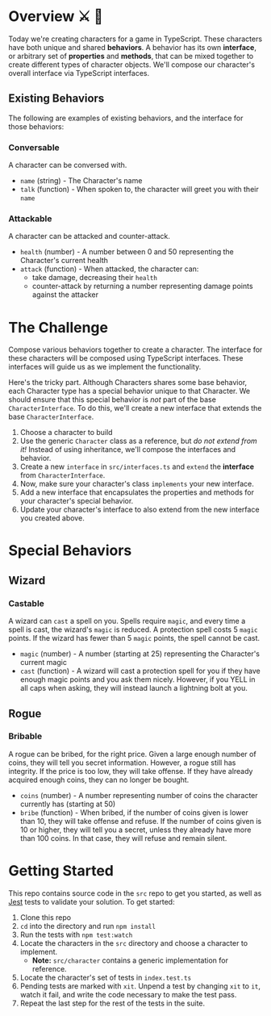# Overview :crossed_swords: :dragon:

Today we're creating characters for a game in TypeScript. These characters have both unique and shared __behaviors__. A behavior has its own __interface__, or arbitrary set of __properties__ and __methods__, that can be mixed together to create different types of character objects. We'll compose our character's overall interface via TypeScript interfaces.

## Existing Behaviors

The following are examples of existing behaviors, and the interface for those behaviors:

### Conversable

A character can be conversed with.

- `name` (string) - The Character's name
- `talk` (function) - When spoken to, the character will greet you with their `name`

### Attackable

A character can be attacked and counter-attack.

- `health` (number) - A number between 0 and 50 representing the Character's current health
- `attack` (function) - When attacked, the character can:
   - take damage, decreasing their `health`
   - counter-attack by returning a number representing damage points against the attacker

# The Challenge

Compose various behaviors together to create a character. The interface for these characters will be composed using TypeScript interfaces. These interfaces will guide us as we implement the functionality.

Here's the tricky part. Although Characters shares some base behavior, each Character type has a special behavior unique to that Character. We should ensure that this special behavior is _not_ part of the base `CharacterInterface`. To do this, we'll create a new interface that extends the base `CharacterInterface`.

1. Choose a character to build
1. Use the generic `Character` class as a reference, but _do not extend from it!_ Instead of using inheritance, we'll compose the interfaces and behavior.
1. Create a new `interface` in `src/interfaces.ts` and `extend` the __interface__ from `CharacterInterface`.
1. Now, make sure your character's class `implements` your new interface.
1. Add a new interface that encapsulates the properties and methods for your character's special behavior.
1. Update your character's interface to also extend from the new interface you created above.

# Special Behaviors

## Wizard

### Castable

A wizard can `cast` a spell on you. Spells require `magic`, and every time a spell is cast, the wizard's `magic` is reduced. A protection spell costs 5 `magic` points. If the wizard has fewer than 5 `magic` points, the spell cannot be cast.

- `magic` (number) - A number (starting at 25) representing the Character's current magic
- `cast` (function) - A wizard will cast a protection spell for you if they have enough magic points and you ask them nicely. However, if you YELL in all caps when asking, they will instead launch a lightning bolt at you.

## Rogue

### Bribable

A rogue can be bribed, for the right price. Given a large enough number of coins, they will tell you secret information. However, a rogue still has integrity. If the price is too low, they will take offense. If they have already acquired enough coins, they can no longer be bought.

- `coins` (number) - A number representing number of coins the character currently has (starting at 50)
- `bribe` (function) - When bribed, if the number of coins given is lower than 10, they will take offense and refuse. If the number of coins given is 10 or higher, they will tell you a secret, unless they already have more than 100 coins. In that case, they will refuse and remain silent.

# Getting Started
This repo contains source code in the `src` repo to get you started, as well as [Jest] tests to validate your solution. To get started:

1. Clone this repo
1. `cd` into the directory and run `npm install`
1. Run the tests with `npm test:watch`
1. Locate the characters in the `src` directory and choose a character to implement.
   - __Note:__ `src/character` contains a generic implementation for reference.
1. Locate the character's set of tests in `index.test.ts`
1. Pending tests are marked with `xit`. Unpend a test by changing `xit` to `it`, watch it fail, and write the code necessary to make the test pass.
1. Repeat the last step for the rest of the tests in the suite.



[class]: https://developer.mozilla.org/en-US/docs/Web/JavaScript/Reference/Classes
[extends]: https://developer.mozilla.org/en-US/docs/Web/JavaScript/Reference/Classes/extends
[super]: https://developer.mozilla.org/en-US/docs/Web/JavaScript/Reference/Operators/super
[Jest]: https://jestjs.io/
[factory function]: https://medium.com/javascript-scene/javascript-factory-functions-with-es6-4d224591a8b1
[object composition]: https://medium.com/javascript-scene/the-hidden-treasures-of-object-composition-60cd89480381